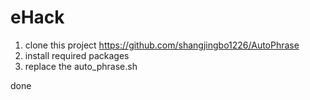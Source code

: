 # eHack


1. clone this project https://github.com/shangjingbo1226/AutoPhrase
2. install required packages
3. replace the auto_phrase.sh

done
